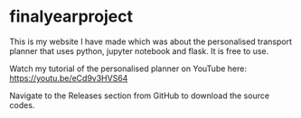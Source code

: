 # finalyearproject
This is my website I have made which was about the personalised transport planner that uses python, jupyter notebook and flask. It is free to use.

Watch my tutorial of the personalised planner on YouTube here: https://youtu.be/eCd9v3HVS64

Navigate to the Releases section from GitHub to download the source codes.
